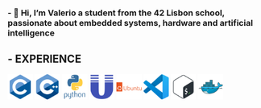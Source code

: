 ### - 👋 Hi, I’m Valerio a student from the 42 Lisbon school, passionate about embedded systems, hardware and artificial intelligence

## - EXPERIENCE


<img src="https://github.com/devicons/devicon/blob/master/icons/c/c-original.svg" width=50 height=50 /> <img src="https://github.com/devicons/devicon/blob/master/icons/cplusplus/cplusplus-original.svg" width=50 height=50 /> <img src="https://github.com/devicons/devicon/blob/master/icons/python/python-original-wordmark.svg" width=50 height=50 /> <img src="https://github.com/devicons/devicon/blob/master/icons/unix/unix-original.svg" width=50 height=50 /> <img src="https://github.com/devicons/devicon/blob/master/icons/ubuntu/ubuntu-plain-wordmark.svg" width=50 height=50 /> <img src="https://github.com/devicons/devicon/blob/master/icons/vscode/vscode-original.svg" width=50 height=50 /> <img src="https://github.com/devicons/devicon/blob/master/icons/bash/bash-original.svg" width=50 height=50 /> <img src="https://github.com/devicons/devicon/blob/master/icons/docker/docker-original.svg" width=50 height=50 />








